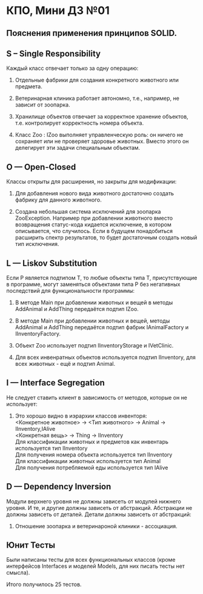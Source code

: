 # КПО, Мини ДЗ №01

## Пояснения применения принципов SOLID.

## S – Single Responsibility

Каждый класс отвечает только за одну операцию:
1. Отдельные фабрики для создания конкретного животного или предмета.

2. Ветеринарная клиника работает автономно, т.е., например, не зависит от зоопарка.

3. Хранилище объектов отвечает за корректное хранение объектов,
т.е. контролирует корректность номера объекта.

4. Класс Zoo : IZoo выполняет управленческую роль: он ничего
не сохраняет или не проверяет здоровье животных. Вместо этого
он делегирует эти задачи специальным объектам.


## O — Open-Closed

Классы открыты для расширения, но закрыты для модификации:
1. Для добавления нового вида животного достаточно создать фабрику для данного животного.

2. Создана небольшая система исключений для зоопарка ZooException. Например при
добавлении животного вместо возвращения статус-кода кидается исключение, в котором
описывается, что случилось. Если в будущем понадобиться расширить спектр результатов,
то будет достаточным создать новый тип исключения.


## L — Liskov Substitution

Если P является подтипом Т, то любые объекты типа Т, присутствующие в программе,
могут заменяться объектами типа P без негативных последствий для функциональности программы:

1. В методе Main при добавлении животных и вещей в методы
AddAnimal и AddThing передаётся подтип IZoo. 

2. В методе Main при добавлении животных и вещей, методы AddAnimal и
AddThing передаётся подтип фабрик IAnimalFactory и IInventoryFactory. 

3. Объект Zoo использует подтип IInventoryStorage и IVetClinic.

4. Для всех инвенратных объектов используется подтип IInventory,
для всех животных - ещё и подтип Animal.


## I — Interface Segregation

Не следует ставить клиент в зависимость от методов, которые он не использует:
1. Это хорошо видно в иэрархии классов инвенторя: <br>
   <Конкретное животное> -> <Тип животного> -> Animal -> IInventory,IAlive <br>
   <Конкретная вещь> -> Thing -> IInventory <br>
   Для классификации животных и предметов как инвентарь используется тип IInventory <br>
   Для получения номера объекта используется тип IInventory <br>
   Для классификации животных используется тип Animal <br>
   Для получения потребляемой еды используется тип IAlive <br>


## D — Dependency Inversion

Модули верхнего уровня не должны зависеть от модулей нижнего уровня. И те,
и другие должны зависеть от абстракций. Абстракции не должны зависеть от
деталей. Детали должны зависеть от абстракций:
1. Отношение зоопарка и ветеринароной клиники - ассоциация.


## Юнит Тесты

Были написаны тесты для всех функциональных классов (кроме интерфейсов Interfaces и
моделей Models, для них писать тесты нет смысла).

Итого получилось 25 тестов.

